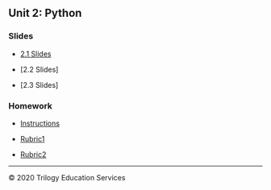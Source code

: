 ## Unit 2: Python

### Slides

* [2.1 Slides](https://docs.google.com/presentation/d/1fgulsaDy5mVRrZ0lUAOOg_f1GE58IrZwX1bfLvjoSbw/edit#slide=id.g6eab5052c1_0_1068)

* [2.2 Slides]

* [2.3 Slides]

### Homework

* [Instructions](../../02-Homework/02-Python/Instructions/README.md)

* [Rubric1](../../02-Homework/02-Python/Instructions/FinTech_Unit_2_Homework_%20Grading_Rubric.pdf)

* [Rubric2](../../02-Homework/02-Python/Instructions/FinTech_Unit_2_Homework_%20Grading_Rubric%20-%20PyBank.pdf)

- - -

© 2020 Trilogy Education Services
